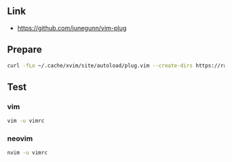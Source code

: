 

## Link

* https://github.com/junegunn/vim-plug


## Prepare

``` sh
curl -fLo ~/.cache/xvim/site/autoload/plug.vim --create-dirs https://raw.githubusercontent.com/junegunn/vim-plug/master/plug.vim
```


## Test


### vim


``` sh
vim -u vimrc
```

### neovim

``` sh
nvim -u vimrc
```
